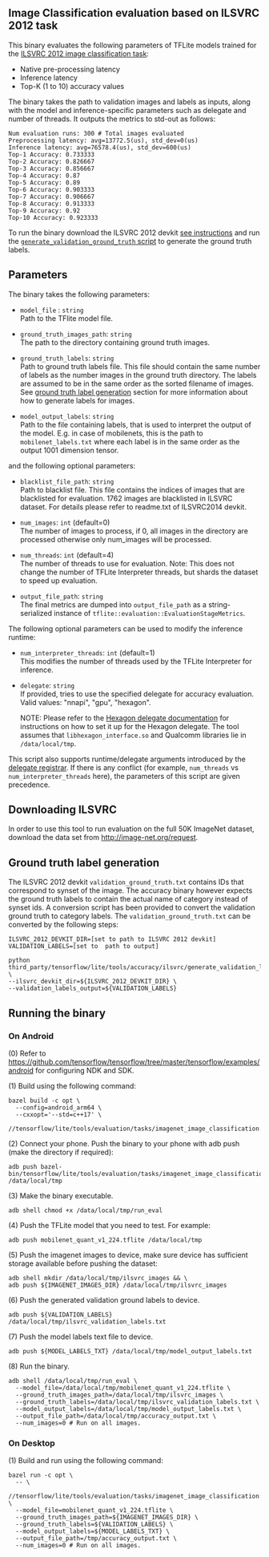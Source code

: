 ## Image Classification evaluation based on ILSVRC 2012 task

This binary evaluates the following parameters of TFLite models trained for the
[ILSVRC 2012 image classification task](http://www.image-net.org/challenges/LSVRC/2012/):

*   Native pre-processing latency
*   Inference latency
*   Top-K (1 to 10) accuracy values

The binary takes the path to validation images and labels as inputs, along with
the model and inference-specific parameters such as delegate and number of
threads. It outputs the metrics to std-out as follows:

```
Num evaluation runs: 300 # Total images evaluated
Preprocessing latency: avg=13772.5(us), std_dev=0(us)
Inference latency: avg=76578.4(us), std_dev=600(us)
Top-1 Accuracy: 0.733333
Top-2 Accuracy: 0.826667
Top-3 Accuracy: 0.856667
Top-4 Accuracy: 0.87
Top-5 Accuracy: 0.89
Top-6 Accuracy: 0.903333
Top-7 Accuracy: 0.906667
Top-8 Accuracy: 0.913333
Top-9 Accuracy: 0.92
Top-10 Accuracy: 0.923333
```

To run the binary download the ILSVRC 2012 devkit
[see instructions](#downloading-ilsvrc) and run the
[`generate_validation_ground_truth` script](#ground-truth-label-generation) to
generate the ground truth labels.

## Parameters

The binary takes the following parameters:

*   `model_file` : `string` \
    Path to the TFlite model file.

*   `ground_truth_images_path`: `string` \
    The path to the directory containing ground truth images.

*   `ground_truth_labels`: `string` \
    Path to ground truth labels file. This file should contain the same number
    of labels as the number images in the ground truth directory. The labels are
    assumed to be in the same order as the sorted filename of images. See
    [ground truth label generation](#ground-truth-label-generation) section for
    more information about how to generate labels for images.

*   `model_output_labels`: `string` \
    Path to the file containing labels, that is used to interpret the output of
    the model. E.g. in case of mobilenets, this is the path to
    `mobilenet_labels.txt` where each label is in the same order as the output
    1001 dimension tensor.

and the following optional parameters:

*   `blacklist_file_path`: `string` \
    Path to blacklist file. This file contains the indices of images that are
    blacklisted for evaluation. 1762 images are blacklisted in ILSVRC dataset.
    For details please refer to readme.txt of ILSVRC2014 devkit.

*   `num_images`: `int` (default=0) \
    The number of images to process, if 0, all images in the directory are
    processed otherwise only num_images will be processed.

*   `num_threads`: `int` (default=4) \
    The number of threads to use for evaluation. Note: This does not change the
    number of TFLite Interpreter threads, but shards the dataset to speed up
    evaluation.

*   `output_file_path`: `string` \
    The final metrics are dumped into `output_file_path` as a string-serialized
    instance of `tflite::evaluation::EvaluationStageMetrics`.

The following optional parameters can be used to modify the inference runtime:

*   `num_interpreter_threads`: `int` (default=1) \
    This modifies the number of threads used by the TFLite Interpreter for
    inference.

*   `delegate`: `string` \
    If provided, tries to use the specified delegate for accuracy evaluation.
    Valid values: "nnapi", "gpu", "hexagon".

    NOTE: Please refer to the
    [Hexagon delegate documentation](https://github.com/tensorflow/tensorflow/blob/master/tensorflow/lite/g3doc/performance/hexagon_delegate.md)
    for instructions on how to set it up for the Hexagon delegate. The tool
    assumes that `libhexagon_interface.so` and Qualcomm libraries lie in
    `/data/local/tmp`.

This script also supports runtime/delegate arguments introduced by the
[delegate registrar](https://github.com/tensorflow/tensorflow/tree/master/tensorflow/lite/tools/delegates).
If there is any conflict (for example, `num_threads` vs
`num_interpreter_threads` here), the parameters of this
script are given precedence.

## Downloading ILSVRC

In order to use this tool to run evaluation on the full 50K ImageNet dataset,
download the data set from http://image-net.org/request.

## Ground truth label generation

The ILSVRC 2012 devkit `validation_ground_truth.txt` contains IDs that
correspond to synset of the image. The accuracy binary however expects the
ground truth labels to contain the actual name of category instead of synset
ids. A conversion script has been provided to convert the validation ground
truth to category labels. The `validation_ground_truth.txt` can be converted by
the following steps:

```
ILSVRC_2012_DEVKIT_DIR=[set to path to ILSVRC 2012 devkit]
VALIDATION_LABELS=[set to  path to output]

python third_party/tensorflow/lite/tools/accuracy/ilsvrc/generate_validation_labels.py \
--ilsvrc_devkit_dir=${ILSVRC_2012_DEVKIT_DIR} \
--validation_labels_output=${VALIDATION_LABELS}
```

## Running the binary

### On Android

(0) Refer to
https://github.com/tensorflow/tensorflow/tree/master/tensorflow/examples/android
for configuring NDK and SDK.

(1) Build using the following command:

```
bazel build -c opt \
  --config=android_arm64 \
  --cxxopt='--std=c++17' \
  //tensorflow/lite/tools/evaluation/tasks/imagenet_image_classification:run_eval
```

(2) Connect your phone. Push the binary to your phone with adb push (make the
directory if required):

```
adb push bazel-bin/tensorflow/lite/tools/evaluation/tasks/imagenet_image_classification/run_eval /data/local/tmp
```

(3) Make the binary executable.

```
adb shell chmod +x /data/local/tmp/run_eval
```

(4) Push the TFLite model that you need to test. For example:

```
adb push mobilenet_quant_v1_224.tflite /data/local/tmp
```

(5) Push the imagenet images to device, make sure device has sufficient storage
available before pushing the dataset:

```
adb shell mkdir /data/local/tmp/ilsvrc_images && \
adb push ${IMAGENET_IMAGES_DIR} /data/local/tmp/ilsvrc_images
```

(6) Push the generated validation ground labels to device.

```
adb push ${VALIDATION_LABELS} /data/local/tmp/ilsvrc_validation_labels.txt
```

(7) Push the model labels text file to device.

```
adb push ${MODEL_LABELS_TXT} /data/local/tmp/model_output_labels.txt
```

(8) Run the binary.

```
adb shell /data/local/tmp/run_eval \
  --model_file=/data/local/tmp/mobilenet_quant_v1_224.tflite \
  --ground_truth_images_path=/data/local/tmp/ilsvrc_images \
  --ground_truth_labels=/data/local/tmp/ilsvrc_validation_labels.txt \
  --model_output_labels=/data/local/tmp/model_output_labels.txt \
  --output_file_path=/data/local/tmp/accuracy_output.txt \
  --num_images=0 # Run on all images.
```

### On Desktop

(1) Build and run using the following command:

```
bazel run -c opt \
  -- \
  //tensorflow/lite/tools/evaluation/tasks/imagenet_image_classification:run_eval \
  --model_file=mobilenet_quant_v1_224.tflite \
  --ground_truth_images_path=${IMAGENET_IMAGES_DIR} \
  --ground_truth_labels=${VALIDATION_LABELS} \
  --model_output_labels=${MODEL_LABELS_TXT} \
  --output_file_path=/tmp/accuracy_output.txt \
  --num_images=0 # Run on all images.
```
